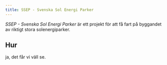 ```yaml
---
title: SSEP - Svenska Sol Energi Parker
---
```


_SSEP - Svenska Sol Energi Parker_ är ett projekt för att få fart på byggandet av riktigt stora solenergiparker.

## Hur
ja, det får vi väll se.
